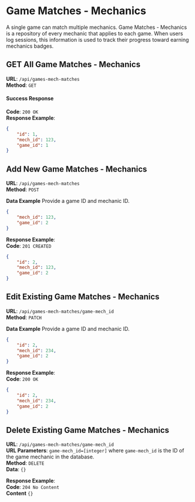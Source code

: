 # Game Matches - Mechanics

A single game can match multiple mechanics.  Game Matches - Mechanics is a repository of every mechanic that applies to each game.  When users log sessions, this information is used to track their progress toward earning mechanics badges.

## GET All Game Matches - Mechanics
**URL**: `/api/games-mech-matches`  
**Method**: `GET`

#### Success Response
**Code**: `200 OK`  
**Response Example**:  
```json
{
    "id": 1,
    "mech_id": 123,
    "game_id": 1
}
```

## Add New Game Matches - Mechanics

**URL**: `/api/games-mech-matches`  
**Method**: `POST`

**Data Example**
Provide a game ID and mechanic ID.

```json
{
    "mech_id": 123,
    "game_id": 2
}
```

**Response Example**:  
**Code**: `201 CREATED`

```json
{
    "id": 2,
    "mech_id": 123,
    "game_id": 2
}
```

## Edit Existing Game Matches - Mechanics

**URL**: `/api/games-mech-matches/game-mech_id`  
**Method**: `PATCH`

**Data Example**
Provide a game ID and mechanic ID.

```json
{
    "id": 2,
    "mech_id": 234,
    "game_id": 2
}
```

**Response Example**:  
**Code**: `200 OK`

```json
{
    "id": 2,
    "mech_id": 234,
    "game_id": 2
}
```

## Delete Existing Game Matches - Mechanics

**URL**: `/api/games-mech-matches/game-mech_id`  
**URL Parameters**: `game-mech_id=[integer]` where `game-mech_id` is the ID of the game mechanic in the database.  
**Method**: `DELETE`  
**Data**: `{}`

**Response Example**:  
**Code**: `204 No Content`  
**Content** `{}`

